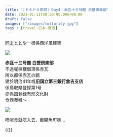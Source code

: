```yaml
---
title: '[ドキドキ鳥取] Day4：赤瓦十三号館 白壁倶楽部'
date: 2021-01-11T08:30:00.000+08:00
draft: false
images: ["/images/tottori4y.jpg"]
tags : [travel-日本-鳥取]
---
```


同[まととや](https://hidie.net/tottori4u/)一樣係西洋風建築  

![](/images/tottori4y.jpg)

**赤瓦十三号館 白壁倶楽部**  
不過呢棟樓個頂係赤瓦  
所以都係赤瓦の館  
建於明治41年嘅**旧国立第三銀行倉吉支店**  
係鳥取県登録第1号  
亦係国登録有形文化財  
食西餐嘅～ 

![](/images/tottori4y1.jpg)

唔啱食就唔入去，離開魚町喇...  
  
{{<tottori>}}  
